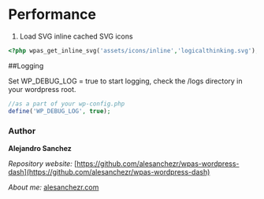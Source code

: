 
# Performance

1. Load SVG inline cached SVG icons

```php
<?php wpas_get_inline_svg('assets/icons/inline','logicalthinking.svg'); ?>    
```

##Logging

Set WP_DEBUG_LOG = true to start logging, check the /logs directory in your wordpress root.

```php
//as a part of your wp-config.php
define('WP_DEBUG_LOG', true);
```


### Author

**Alejandro Sanchez**

  *Repository website:* [https://github.com/alesanchezr/wpas-wordpress-dash](https://github.com/alesanchezr/wpas-wordpress-dash)
  
  *About me:* [alesanchezr.com](http://alesanchezr.com)
